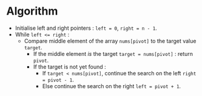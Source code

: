 # Algorithm

- Initialise left and right pointers : `left = 0`, `right = n - 1`.
- While `left <= right` :
  - Compare middle element of the array `nums[pivot]` to the target value `target`.
    - If the middle element *is* the target `target = nums[pivot]` : return `pivot`.
    - If the target is not yet found :
      - If `target < nums[pivot]`, continue the search on the left `right = pivot - 1`.
      - Else continue the search on the right `left = pivot + 1`.